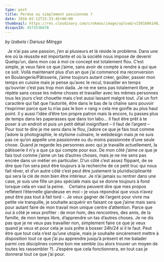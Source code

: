 ```yaml
---
type: post
title: Perdue ou simplement passionnée ?
date: 2016-02-12T15:33:45+00:00
thumbnail: https://res.cloudinary.com/crokmou/image/upload/v1501606146/stock-photo-85087405-160x107_cqtlsv.jpg
disqusId: 4573536678
---
```


_by Izabela i Dariusz Mitręga_

  Je n’ai pas une passion, j’en ai plusieurs et là réside le problème. Dans une ère où la réussite est importante et où la société nous impose de devenir Quelqu’un, dans mon cas à moi ce concept est totalement flou. C’est simple, je veux faire ce que j’aime, sans avoir de compte à rendre à qui que ce soit. Voilà maintenant plus d’un an que j’ai commencé ma reconversion en Boulangerie/Pâtisserie, j’aime toujours autant créer, goûter, passer mon temps en cuisine mais je pense qu’avec le recul, travailler en temps qu’ouvrier c’est pas trop mon dada. Je ne me sens pas totalement libre, je répète sans cesse les même choses et travailler avec les mêmes personnes tous les jours c’est chouette mais c’est aussi lassant malgré tout. J’ai un fort caractère qui fait que l’autorité, être dans le bas de la chaîne sans pouvoir t’exprimer parce que tu n’as pas le bon « rang » cela me gonfle au plus haut point. Il y aussi l’idée d’être ton propre patron mais là encore, tu passes plus de temps dans les paperasses que dans ton labo… Il faut être prêt à te poser à un endroit et puis un petit détail insignifiant – il faut de l’argent –    Pour tout te dire je me sens dans le flou, j’adore ce que je fais tout comme j’adore la photographie, le stylisme culinaire, le webdesign mais je ne suis pas ce qu’on appelle une passionnée ou du moins passionnée d’une seule chose. Quand je regarde les personnes avec qui je travaille actuellement, la pâtisserie il n’y a que ça qui compte pour eux. De mon côté j’aime ce que je fais tout comme j’aime un tas d’autres choses, mais je ne me sens pas encrée dans un métier en particulier. D’un côté c’est assez flippant, de se dire que l’on sera peut être toujours à la recherche de ce petit truc qui nous fait rêver, et d’un autre côté c’est peut être justement la pluridisciplinarité qui sera la clé de mon bien être intérieur. Je n’ai jamais su rentrer dans une case, je suis une fille un peu spéciale mais qui se donne toujours à fond lorsque cela en vaut la peine.    Certains peuvent dire que mes propos reflètent l’éternelle glandeuse en moi – je vous répondrai que vous n’avez peut être pas tout à fait tord -. Je veux gagner de l’argent pour vivre ma petite vie tranquille, je souhaite acquérir en faisant ce que j’aime mais sans pour autant faire de mon travail mon unique centre d’attention. Parce que oui à côté je veux profiter : de mon hom, des rencontres, des amis, de la famille, de mon temps libre, d’apprendre un tas d’autres choses. Je ne dis pas que je ne veux pas travailler non, simplement faire ce que je veux quand je veux et pour cela je suis prête à bosser 24h/24 si il le faut. Peut être que tout cela n’est qu’une utopie, mais je souhaite sincèrement mettre à disposition tout ce que j’ai pu apprendre jusqu’à présent et me balader parmi ces disciplines comme bon me semble (ou alors trouver un moyen de toutes les rassembler ?). J’espère que cela fonctionnera, en tout cas je donnerai tout ce que j’ai pour.
